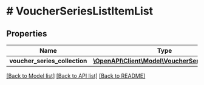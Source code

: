 # # VoucherSeriesListItemList

## Properties

Name | Type | Description | Notes
------------ | ------------- | ------------- | -------------
**voucher_series_collection** | [**\OpenAPI\Client\Model\VoucherSeriesListItem[]**](VoucherSeriesListItem.md) |  | [optional]

[[Back to Model list]](../../README.md#models) [[Back to API list]](../../README.md#endpoints) [[Back to README]](../../README.md)
